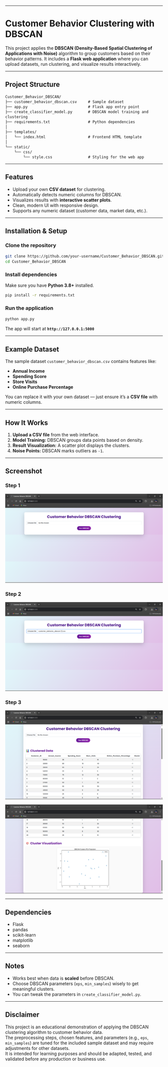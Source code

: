 
---

# Customer Behavior Clustering with DBSCAN

This project applies the **DBSCAN (Density-Based Spatial Clustering of Applications with Noise)** algorithm to group customers based on their behavior patterns.
It includes a **Flask web application** where you can upload datasets, run clustering, and visualize results interactively.

---

## Project Structure

```
Customer_Behavior_DBSCAN/
├── customer_behavior_dbscan.csv     # Sample dataset
├── app.py                           # Flask app entry point
├── create_classifier_model.py       # DBSCAN model training and clustering
├── requirements.txt                 # Python dependencies
│
├── templates/
│   └── index.html                   # Frontend HTML template
│
└── static/
    └── css/
        └── style.css                # Styling for the web app
```

---

## Features

* Upload your own **CSV dataset** for clustering.
* Automatically detects numeric columns for DBSCAN.
* Visualizes results with **interactive scatter plots**.
* Clean, modern UI with responsive design.
* Supports any numeric dataset (customer data, market data, etc.).

---

## Installation & Setup

### Clone the repository

```bash
git clone https://github.com/your-username/Customer_Behavior_DBSCAN.git
cd Customer_Behavior_DBSCAN
```

### Install dependencies

Make sure you have **Python 3.8+** installed.

```bash
pip install -r requirements.txt
```

### Run the application

```bash
python app.py
```

The app will start at **`http://127.0.0.1:5000`**

---

## Example Dataset

The sample dataset `customer_behavior_dbscan.csv` contains features like:

* **Annual Income**
* **Spending Score**
* **Store Visits**
* **Online Purchase Percentage**

You can replace it with your own dataset — just ensure it’s a **CSV file** with numeric columns.

---

## How It Works

1. **Upload a CSV file** from the web interface.
2. **Model Training:** DBSCAN groups data points based on density.
3. **Result Visualization:** A scatter plot displays the clusters.
4. **Noise Points:** DBSCAN marks outliers as `-1`.

---

## Screenshot

### Step 1
![General interface](img1.png)
### Step 2
![Uploading the Data Set](img2.png)
### Step 3
![Final predicted result](img3.png)

![Final predicted result](img4.png)

---

## Dependencies

* Flask
* pandas
* scikit-learn
* matplotlib
* seaborn

---

## Notes

* Works best when data is **scaled** before DBSCAN.
* Choose DBSCAN parameters (`eps`, `min_samples`) wisely to get meaningful clusters.
* You can tweak the parameters in `create_classifier_model.py`.

---
## Disclaimer

This project is an educational demonstration of applying the DBSCAN clustering algorithm to customer behavior data.  
The preprocessing steps, chosen features, and parameters (e.g., `eps`, `min_samples`) are tuned for the included sample dataset and may require adjustments for other datasets.  
It is intended for learning purposes and should be adapted, tested, and validated before any production or business use.

